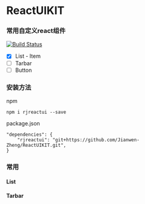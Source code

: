 # ReactUIKIT
### 常用自定义react组件

[![Build Status](http://47.94.84.101:801/api/badges/Jianwen-Zheng/ReactUIKIT/status.svg)](http://47.94.84.101:801/Jianwen-Zheng/ReactUIKIT)
* [x] List - Item
* [ ] Tarbar
* [ ] Button

### 安装方法

npm
```
npm i rjreactui --save
```

package.json
```
"dependencies": {
    "rjreactui": "git+https://github.com/Jianwen-Zheng/ReactUIKIT.git",
}
```

### 常用

#### List


#### Tarbar
